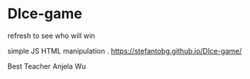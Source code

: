 # DIce-game
refresh to see who will win

simple JS HTML manipulation . 
https://stefantobg.github.io/DIce-game/

Best Teacher Anjela Wu
